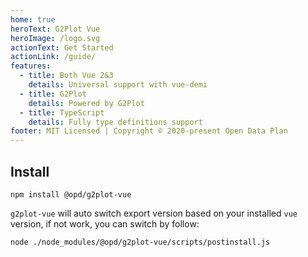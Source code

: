 ```yaml
---
home: true
heroText: G2Plot Vue
heroImage: /logo.svg
actionText: Get Started
actionLink: /guide/
features:
  - title: Both Vue 2&3
    details: Universal support with vue-demi
  - title: G2Plot
    details: Powered by G2Plot
  - title: TypeScript
    details: Fully type definitions support
footer: MIT Licensed | Copyright © 2020-present Open Data Plan
---
```


## Install

```
npm install @opd/g2plot-vue
```

`g2plot-vue` will auto switch export version based on your installed `vue` version, if not work, you can switch by follow:

```bash
node ./node_modules/@opd/g2plot-vue/scripts/postinstall.js
```
